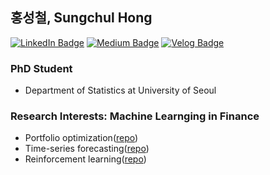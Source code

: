 ## 홍성철, Sungchul Hong

[![LinkedIn Badge](http://img.shields.io/badge/-LinkedIn-0072b1?style=flat&logo=linkedin&link=https://www.linkedin.com/in/sungchul-hong-a75b1311b/)](https://www.linkedin.com/in/sungchul-hong-a75b1311b/)
[![Medium Badge](http://img.shields.io/badge/-Medium-12100E?style=flat&logo=medium&link=https://medium.com/@chulhongsung)](https://medium.com/@chulhongsung)
[![Velog Badge](http://img.shields.io/badge/-Velog-20c997?style=flat&link=https://velog.io/@chulhongsung)](https://velog.io/@chulhongsung)

### PhD Student 
- Department of Statistics at University of Seoul

### Research Interests: Machine Learnging in Finance
- Portfolio optimization([repo](https://github.com/chulhongsung/UPR))
- Time-series forecasting([repo](https://github.com/chulhongsung/time-series-forecasting))
- Reinforcement learning([repo](https://github.com/chulhongsung/PDPG))

